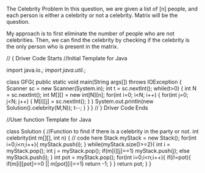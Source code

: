 The Celebrity Problem
In this question, we are given a list of [n] people, and each person is either a celebrity or not a celebrity.
Matrix will be the question.

My approach is to first eliminate the number of people who are not celebrities.
Then, we can find the celebrity by checking if the celebrity is the only person who is present in the matrix.

// { Driver Code Starts
//Initial Template for Java

import java.io._;
import java.util._;

class GFG{
public static void main(String args[]) throws IOException {
Scanner sc = new Scanner(System.in);
int t = sc.nextInt();
while(t>0)
{
int N = sc.nextInt();
int M[][] = new int[N][n];
for(int i=0; i<N; i++)
{
for(int j=0; j<N; j++)
{
M[i][j] = sc.nextInt();
}
}
System.out.println(new Solution().celebrity(M,N));
t--;
}
}
} // } Driver Code Ends

//User function Template for Java

class Solution
{
//Function to find if there is a celebrity in the party or not.
int celebrity(int m[][], int n)
{
// code here
Stack<Integer> myStack = new Stack<Integer>();
for(int i=0;i<n;i++){
myStack.push(i);
}
while(myStack.size()>=2){
int i = myStack.pop();
int j = myStack.pop();
if(m[i][j]==1) myStack.push(j);
else myStack.push(i);
}
int pot = myStack.pop();
for(int i=0;i<n;i++){
if(i!=pot){
if(m[i][pot]==0 || m[pot][i]==1) return -1;
}
}
return pot;
}
}
